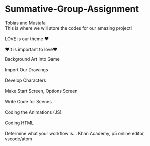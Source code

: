 # Summative-Group-Assignment
Tobias and Mustafa
<br>This is where we will store the codes for our amazing project!<br>
<br>LOVE is our theme ❤<br>
<br>❤It is important to love❤<br>

Background Art Into Game<br>
<br>Import Our Drawings<br>
<br>Develop Characters<br>
<br>Make Start Screen, Options Screen<br>
<br>Write Code for Scenes<br>
<br>Coding the Animations (JS)<br>
<br>Coding HTML<br>
<br>Determine what your workflow is... Khan Academy, p5 online editor, vscode/atom<br>


